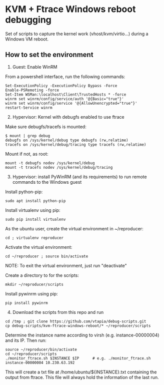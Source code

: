 # KVM + Ftrace Windows reboot debugging

Set of scripts to capture the kernel work (vhost/kvm/virtio...) during a Windows VM reboot.

## How to set the environment

1. Guest: Enable WinRM

From a powershell interface, run the following commands:

```
Set-ExecutionPolicy -ExecutionPolicy Bypass -Force
Enable-PSRemoting -force
Set-Item WSMan:\localhost\Client\TrustedHosts * -force
winrm set winrm/config/service/auth '@{Basic="true"}'
winrm set winrm/config/service '@{AllowUnencrypted="true"}'
restart-Service winrm
```

2. Hypervisor: Kernel with debugfs enabled to use ftrace

Make sure debugfs/tracefs is mounted:

```
$ mount | grep debug
debugfs on /sys/kernel/debug type debugfs (rw,relatime)
tracefs on /sys/kernel/debug/tracing type tracefs (rw,relatime)
```

Mount if not, as root:

```
mount -t debugfs nodev /sys/kernel/debug
mount -t tracefs nodev /sys/kernel/debug/tracing
```

3. Hypervisor: install PyWinRM (and its requirements) to run remote commands to the Windows guest

Install python-pip:

```
sudo apt install python-pip
```

Install virtualenv using pip:

```
sudo pip install virtualenv
```

As the ubuntu user, create the virtual environment in ~/reproducer:

```
cd ; virtualenv reproducer
```

Activate the virtual environment:

```
cd ~/reproducer ; source bin/activate
```

NOTE: To exit the virtual environment, just run "deactivate"

Create a directory to for the scripts:

```
mkdir ~/reproducer/scripts
```

Install pywinrm using pip:

```
pip install pywinrm
```

4. Download the scripts from this repo and run

```
cd /tmp ; git clone https://github.com/vtapia/debug-scripts.git
cp debug-scripts/kvm-ftrace-windows-reboot/* ~/reproducer/scripts
```

Determine the instance name according to virsh (e.g. instance-00000004) and its IP. Then run:

```
source ~/reproducer/bin/activate
cd ~/reproducer/scripts
./monitor_ftrace.sh $INSTANCE $IP      # e.g. ./monitor_ftrace.sh instance-00000004 10.230.63.192
```

This will create a txt file at /home/ubuntu/${INSTANCE}.txt containing the output from ftrace. This file will always hold the information of the last run.
